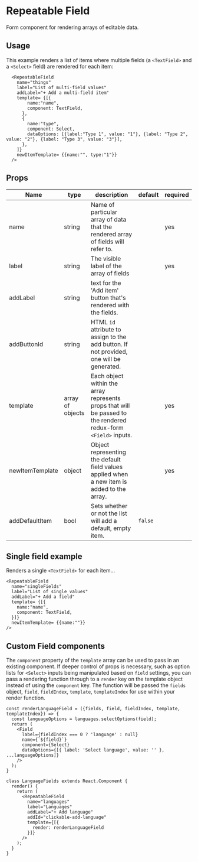 # Repeatable Field
Form component for rendering arrays of editable data.

## Usage
This example renders a list of items where multiple fields (a `<TextField>` and a `<Select>` field) are rendered for each item:

```
  <RepeatableField
    name="things"
    label="List of multi-field values"
    addLabel="+ Add a multi-field item"
    template= {[{
        name:"name",
        component: TextField,
      },
      {
        name:"type",
        component: Select,
        dataOptions: [{label:"Type 1", value: "1"}, {label: "Type 2", value: "2"}, {label: "Type 3", value: "3"}],
      },
    ]}
    newItemTemplate= {{name:"", type:"1"}}
  />
```

## Props

Name | type | description | default | required
--- | --- | --- | --- | ---
name | string | Name of particular array of data that the rendered array of fields will refer to. |  | yes
label  | string | The visible label of the array of fields | | yes
addLabel | string | text for the 'Add item' button that's rendered with the fields. | |
addButtonId | string | HTML `id` attribute to assign to the add button. If not provided, one will be generated. | |
template | array of objects | Each object within the array represents props that will be passed to the rendered redux-form `<Field>` inputs. | | yes
newItemTemplate | object | Object representing the default field values applied when a new item is added to the array. | | yes
addDefaultItem | bool | Sets whether or not the list will add a default, empty item. | `false` | 

## Single field example
Renders a single `<TextField>` for each item...
```
<RepeatableField
  name="singleFields"
  label="List of single values"
  addLabel="+ Add a field"
  template= {[{
    name:"name",
    component: TextField,
  }]}
  newItemTemplate= {{name:""}}
/>
```

## Custom Field components

The `component` property of the `template` array can be used to pass in an existing component. If deeper control of props is necessary, such as option lists for `<Select>` inputs being manipulated based on `field` settings, you can pass a rendering function through to a `render` key on the template object instead of using the `component` key. The function will be passed the `fields` object, `field`, `fieldIndex`, `template`, `templateIndex` for use within your render function.

```
const renderLanguageField = ({fields, field, fieldIndex, template, templateIndex}) => {
  const languageOptions = languages.selectOptions(field);
  return (
    <Field
      label={fieldIndex === 0 ? 'language' : null}
      name={`${field}`}
      component={Select}
      dataOptions={[{ label: 'Select language', value: '' }, ...languageOptions]}
    />
  );
}

class LanguageFields extends React.Component {
  render() {
    return (
      <RepeatableField
        name="languages"
        label="Languages"
        addLabel="+ Add language"
        addId="clickable-add-language"
        template={[{
          render: renderLanguageField
        }]}
      />
    );
  }
}
```
